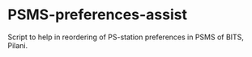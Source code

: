 # PSMS-preferences-assist
Script to help in reordering of PS-station preferences in PSMS of BITS, Pilani.
